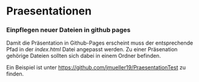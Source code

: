# Praesentationen



### Einpflegen neuer Dateien in github pages

Damit die Präsentation in Github-Pages erscheint muss der entsprechende Pfad in der *index.html* Datei angepasst werden. Zu einer Präsenation gehörige Dateien sollten sich dabei in einem Ordner befinden.

Ein Beispiel ist unter https://github.com/jmueller19/PraesentationTest zu finden.